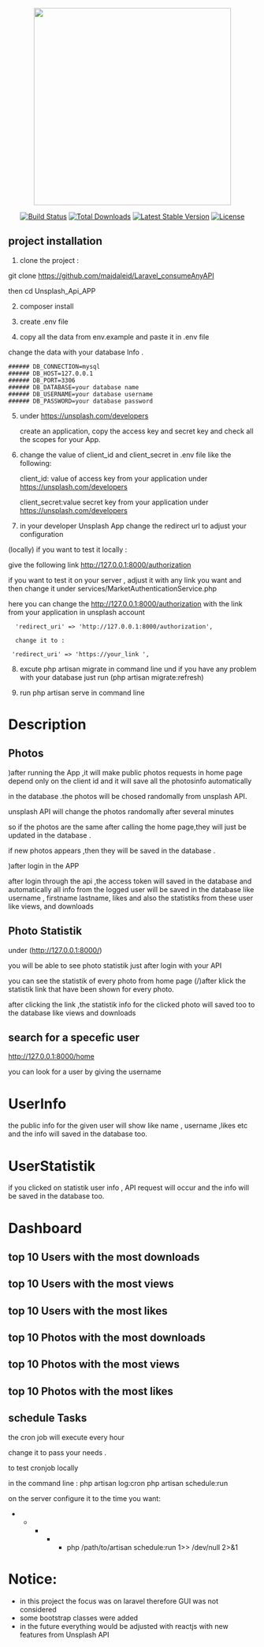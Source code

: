 <p align="center"><a href="https://laravel.com" target="_blank"><img src="https://raw.githubusercontent.com/laravel/art/master/logo-lockup/5%20SVG/2%20CMYK/1%20Full%20Color/laravel-logolockup-cmyk-red.svg" width="400"></a></p>

<p align="center">
<a href="https://travis-ci.org/laravel/framework"><img src="https://travis-ci.org/laravel/framework.svg" alt="Build Status"></a>
<a href="https://packagist.org/packages/laravel/framework"><img src="https://poser.pugx.org/laravel/framework/d/total.svg" alt="Total Downloads"></a>
<a href="https://packagist.org/packages/laravel/framework"><img src="https://poser.pugx.org/laravel/framework/v/stable.svg" alt="Latest Stable Version"></a>
<a href="https://packagist.org/packages/laravel/framework"><img src="https://poser.pugx.org/laravel/framework/license.svg" alt="License"></a>
</p>

##   project installation

1) clone the project :
 
git clone https://github.com/majdaleid/Laravel_consumeAnyAPI

then cd Unsplash_Api_APP

2)  composer install 

3)   create .env file
   
   
4) copy all the data from env.example and paste it in .env file

change the data with your database Info .

    ###### DB_CONNECTION=mysql
    ###### DB_HOST=127.0.0.1
    ###### DB_PORT=3306
    ###### DB_DATABASE=your database name
    ###### DB_USERNAME=your database username
    ###### DB_PASSWORD=your database password



5) under  https://unsplash.com/developers

   create an application, copy the access key and secret key
   and check all the scopes for  your App.

6) change the value of client_id and client_secret in .env file like the following:

   client_id: value of access key from your application under https://unsplash.com/developers

   client_secret:value secret key from your application under  https://unsplash.com/developers


7) in your developer Unsplash App change the redirect url  to adjust your configuration


  (locally) if you want to test it locally :
  
  give the following link  http://127.0.0.1:8000/authorization

  if you want to test it on your server , adjust it with any link you want and then change it 
  under services/MarketAuthenticationService.php

  here you can change the http://127.0.0.1:8000/authorization with the link from your application in unsplash account

      'redirect_uri' => 'http://127.0.0.1:8000/authorization', 
 
      change it to :
 
     'redirect_uri' => 'https://your_link ', 


8) excute  php artisan migrate in command line  und if you have any problem with your database just run  (php artisan migrate:refresh)


9) run  php artisan serve in command line



# Description 


## Photos
)after running the App ,it will  make public photos requests in home page depend only on the client id  and it will save all the photosinfo  automatically

in the database .the photos will be chosed randomally from unsplash API.

unsplash API will change the photos randomally after several minutes

so if the photos are the same after calling the home page,they will just be updated in the database .

if new photos appears ,then they will be saved in the database .


)after login in the APP 


after login through the api ,the access token will saved in the database and automatically all info from the logged user
will be saved in the database like username , firstname lastname, likes and also the statistiks from these user like views, and downloads


## Photo Statistik
under (http://127.0.0.1:8000/)

you will be able to see photo statistik just after login with your API

you can see the statistik of every photo from home page (/)after klick the statistik link  that have been shown for every photo.



after clicking the link ,the statistik info for the clicked photo will saved too to the database like views and downloads


## search for a specefic user 
http://127.0.0.1:8000/home

you can look for a user by giving the username 

# UserInfo
the public info for the given user will show like name , username ,likes etc and the info will saved in the database too.

# UserStatistik
if you clicked on statistik user info , API request will occur and the info will be saved in the database too.


# Dashboard

## top 10 Users with the most downloads

## top 10 Users with the most views

## top 10 Users with the most likes

## top 10 Photos with the most downloads

## top 10 Photos with the most views

## top 10 Photos with the most likes



## schedule Tasks

the cron job will execute every hour 

change it to pass your needs .


to test cronjob locally 

in the command line :
php artisan log:cron
php artisan schedule:run

on  the server configure it to the time you want:
* * * * * php /path/to/artisan schedule:run 1>> /dev/null 2>&1



# Notice:

- in this project the focus was on laravel therefore GUI was not considered 
- some bootstrap classes were added 
- in the future everything would be adjusted with reactjs with new features from Unsplash API

 




